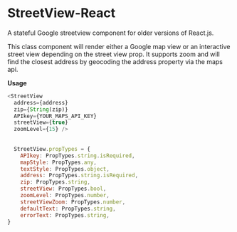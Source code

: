 # StreetView-React
A stateful Google streetview component for older versions of React.js.

This class component will render either a Google map view or an interactive street view depending on the street view prop. It supports zoom and will find the closest address by geocoding the address property via the maps api.

**Usage**
```javascript
<StreetView
  address={address}
  zip={String(zip)}
  APIkey={YOUR_MAPS_API_KEY}
  streetView={true}
  zoomLevel={15} />
  
  
  StreetView.propTypes = {
    APIkey: PropTypes.string.isRequired,
    mapStyle: PropTypes.any,
    textStyle: PropTypes.object,
    address: PropTypes.string.isRequired,
    zip: PropTypes.string,
    streetView: PropTypes.bool,
    zoomLevel: PropTypes.number,
    streetViewZoom: PropTypes.number,
    defaultText: PropTypes.string,
    errorText: PropTypes.string,
}
```
